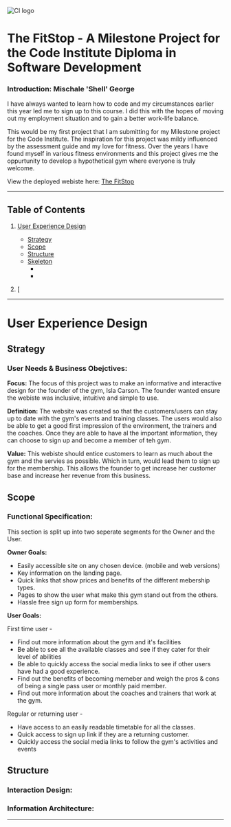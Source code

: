 ![CI logo](https://codeinstitute.s3.amazonaws.com/fullstack/ci_logo_small.png)

# The FitStop - A Milestone Project for the Code Institute Diploma in Software Development


### Introduction: Mischale 'Shell' George 

I have always wanted to learn how to code and my circumstances earlier this year led me to sign up to this course. I did this with the hopes of moving out my employment situation and to gain a better work-life balance.

This would be my first project that I am submitting for my Milestone project for the Code Institute. The inspiration for this project was mildy influenced by the assessment guide and my love for fitness. Over the years I have found myself in various fitness environments and this project gives me the oppurtunity to develop a hypothetical gym where everyone is truly welcome. 

View the deployed webiste here: [The FitStop](https://shellgeo.github.io/ci_ms1_fluffy/ "The FitStop | A One Stop Shop")

---

## Table of Contents
1. [User Experience Design]()
    - [Strategy](Strategy)
    - [Scope](Scope)
    - [Structure](Structure)
    - [Skeleton]()
       - []()
       - []()
        
2. [


___
# User Experience Design 
## **Strategy**  
### User Needs & Business Obejctives: 

 **Focus:** The focus of this project was to make an informative and interactive design for the founder of the gym, Isla Carson. The founder wanted ensure the webiste was inclusive, intuitive and simple to use. 

 **Definition:** The website was created so that the customers/users can stay up to date with the gym's events and training classes. The users would also be able to get a good first impression of the environment, the trainers and the coaches. Once they are able to have al the important information, they can choose to sign up and become a member of teh gym. 

 **Value:** This webiste should entice customers to learn as much about the gym and the servies as possible. Which in turn, would lead them to sign up for the membership. This allows the founder to get increase her customer base and increase her revenue from this business.

## **Scope** 
### Functional Specification:
This section is split up into two seperate segments for the Owner and the User.


**Owner Goals:**
 - Easily accessible site on any chosen device. (mobile and web versions)
 - Key information on the landing page.
 - Quick links that show prices and benefits of the different mebership types. 
 - Pages to show the user what make this gym stand out from the others.
 - Hassle free sign up form for memberships.

**User Goals:**

First time user - 
 - Find out more information about the gym and it's facilities
 - Be able to see all the available classes and see if they cater for their level of abilities
 - Be able to quickly access the social media links to see if other users have had a good experience.  
 - Find out the benefits of becoming memeber and weigh the pros & cons of being a single pass user or monthly paid member.
 - Find out more information about the coaches and trainers that work at the gym.


Regular or returning user - 
 - Have access to an easily readable timetable for all the classes.
 - Quick access to sign up link if they are a returning customer. 
 - Quickly access the social media links to follow the gym's activities and events

## **Structure** 
### Interaction Design:

### Information Architecture: 




---

